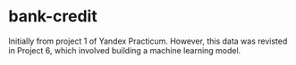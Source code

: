 # bank-credit
Initially from project 1 of Yandex Practicum. However, this data was revisted in Project 6, which involved building a machine learning model. 
